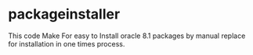# packageinstaller
This code Make For easy to Install oracle 8.1 packages by manual replace for installation in one times process.
